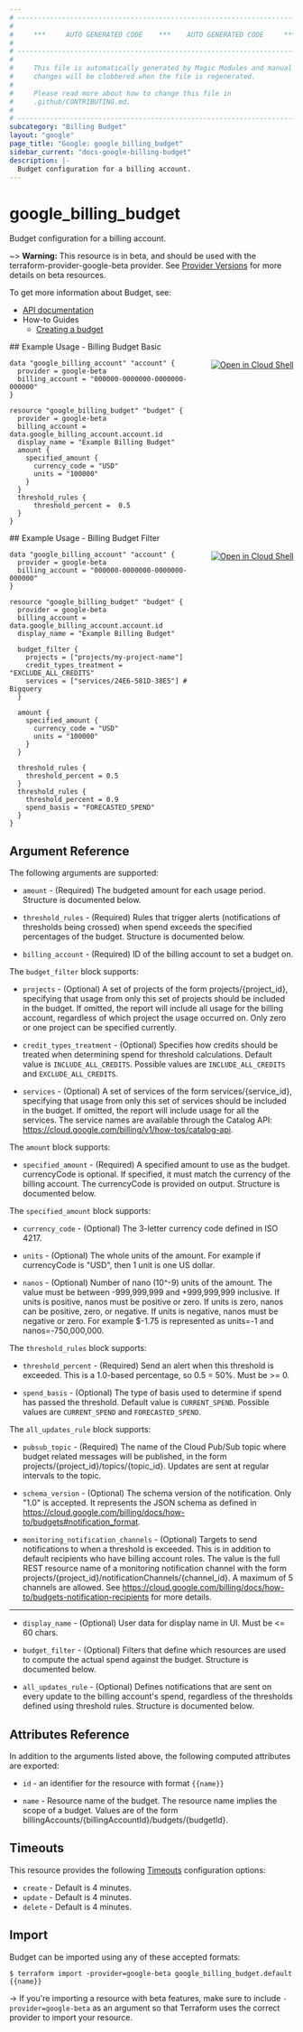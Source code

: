 ```yaml
---
# ----------------------------------------------------------------------------
#
#     ***     AUTO GENERATED CODE    ***    AUTO GENERATED CODE     ***
#
# ----------------------------------------------------------------------------
#
#     This file is automatically generated by Magic Modules and manual
#     changes will be clobbered when the file is regenerated.
#
#     Please read more about how to change this file in
#     .github/CONTRIBUTING.md.
#
# ----------------------------------------------------------------------------
subcategory: "Billing Budget"
layout: "google"
page_title: "Google: google_billing_budget"
sidebar_current: "docs-google-billing-budget"
description: |-
  Budget configuration for a billing account.
---
```


# google\_billing\_budget

Budget configuration for a billing account.

~> **Warning:** This resource is in beta, and should be used with the terraform-provider-google-beta provider.
See [Provider Versions](https://terraform.io/docs/providers/google/guides/provider_versions.html) for more details on beta resources.

To get more information about Budget, see:

* [API documentation](https://cloud.google.com/billing/docs/reference/budget/rest/v1beta1/billingAccounts.budgets)
* How-to Guides
    * [Creating a budget](https://cloud.google.com/billing/docs/how-to/budgets)

<div class = "oics-button" style="float: right; margin: 0 0 -15px">
  <a href="https://console.cloud.google.com/cloudshell/open?cloudshell_git_repo=https%3A%2F%2Fgithub.com%2Fterraform-google-modules%2Fdocs-examples.git&cloudshell_working_dir=billing_budget_basic&cloudshell_image=gcr.io%2Fgraphite-cloud-shell-images%2Fterraform%3Alatest&open_in_editor=main.tf&cloudshell_print=.%2Fmotd&cloudshell_tutorial=.%2Ftutorial.md" target="_blank">
    <img alt="Open in Cloud Shell" src="//gstatic.com/cloudssh/images/open-btn.svg" style="max-height: 44px; margin: 32px auto; max-width: 100%;">
  </a>
</div>
## Example Usage - Billing Budget Basic


```hcl
data "google_billing_account" "account" {
  provider = google-beta
  billing_account = "000000-0000000-0000000-000000"
}

resource "google_billing_budget" "budget" {
  provider = google-beta
  billing_account = data.google_billing_account.account.id
  display_name = "Example Billing Budget"
  amount {
    specified_amount {
      currency_code = "USD"
      units = "100000"
    }
  }
  threshold_rules {
      threshold_percent =  0.5
  }
}
```
<div class = "oics-button" style="float: right; margin: 0 0 -15px">
  <a href="https://console.cloud.google.com/cloudshell/open?cloudshell_git_repo=https%3A%2F%2Fgithub.com%2Fterraform-google-modules%2Fdocs-examples.git&cloudshell_working_dir=billing_budget_filter&cloudshell_image=gcr.io%2Fgraphite-cloud-shell-images%2Fterraform%3Alatest&open_in_editor=main.tf&cloudshell_print=.%2Fmotd&cloudshell_tutorial=.%2Ftutorial.md" target="_blank">
    <img alt="Open in Cloud Shell" src="//gstatic.com/cloudssh/images/open-btn.svg" style="max-height: 44px; margin: 32px auto; max-width: 100%;">
  </a>
</div>
## Example Usage - Billing Budget Filter


```hcl
data "google_billing_account" "account" {
  provider = google-beta
  billing_account = "000000-0000000-0000000-000000"
}

resource "google_billing_budget" "budget" {
  provider = google-beta
  billing_account = data.google_billing_account.account.id
  display_name = "Example Billing Budget"

  budget_filter {
    projects = ["projects/my-project-name"]
    credit_types_treatment = "EXCLUDE_ALL_CREDITS"
    services = ["services/24E6-581D-38E5"] # Bigquery
  }

  amount {
    specified_amount {
      currency_code = "USD"
      units = "100000"
    }
  }

  threshold_rules {
    threshold_percent = 0.5
  }
  threshold_rules {
    threshold_percent = 0.9
    spend_basis = "FORECASTED_SPEND"
  }
}
```

## Argument Reference

The following arguments are supported:


* `amount` -
  (Required)
  The budgeted amount for each usage period.
  Structure is documented below.

* `threshold_rules` -
  (Required)
  Rules that trigger alerts (notifications of thresholds being
  crossed) when spend exceeds the specified percentages of the
  budget.
  Structure is documented below.

* `billing_account` -
  (Required)
  ID of the billing account to set a budget on.



The `budget_filter` block supports:

* `projects` -
  (Optional)
  A set of projects of the form projects/{project_id},
  specifying that usage from only this set of projects should be
  included in the budget. If omitted, the report will include
  all usage for the billing account, regardless of which project
  the usage occurred on. Only zero or one project can be
  specified currently.

* `credit_types_treatment` -
  (Optional)
  Specifies how credits should be treated when determining spend
  for threshold calculations.
  Default value is `INCLUDE_ALL_CREDITS`.
  Possible values are `INCLUDE_ALL_CREDITS` and `EXCLUDE_ALL_CREDITS`.

* `services` -
  (Optional)
  A set of services of the form services/{service_id},
  specifying that usage from only this set of services should be
  included in the budget. If omitted, the report will include
  usage for all the services. The service names are available
  through the Catalog API:
  https://cloud.google.com/billing/v1/how-tos/catalog-api.

The `amount` block supports:

* `specified_amount` -
  (Required)
  A specified amount to use as the budget. currencyCode is
  optional. If specified, it must match the currency of the
  billing account. The currencyCode is provided on output.
  Structure is documented below.


The `specified_amount` block supports:

* `currency_code` -
  (Optional)
  The 3-letter currency code defined in ISO 4217.

* `units` -
  (Optional)
  The whole units of the amount. For example if currencyCode
  is "USD", then 1 unit is one US dollar.

* `nanos` -
  (Optional)
  Number of nano (10^-9) units of the amount.
  The value must be between -999,999,999 and +999,999,999
  inclusive. If units is positive, nanos must be positive or
  zero. If units is zero, nanos can be positive, zero, or
  negative. If units is negative, nanos must be negative or
  zero. For example $-1.75 is represented as units=-1 and
  nanos=-750,000,000.

The `threshold_rules` block supports:

* `threshold_percent` -
  (Required)
  Send an alert when this threshold is exceeded. This is a
  1.0-based percentage, so 0.5 = 50%. Must be >= 0.

* `spend_basis` -
  (Optional)
  The type of basis used to determine if spend has passed
  the threshold.
  Default value is `CURRENT_SPEND`.
  Possible values are `CURRENT_SPEND` and `FORECASTED_SPEND`.

The `all_updates_rule` block supports:

* `pubsub_topic` -
  (Required)
  The name of the Cloud Pub/Sub topic where budget related
  messages will be published, in the form
  projects/{project_id}/topics/{topic_id}. Updates are sent
  at regular intervals to the topic.

* `schema_version` -
  (Optional)
  The schema version of the notification. Only "1.0" is
  accepted. It represents the JSON schema as defined in
  https://cloud.google.com/billing/docs/how-to/budgets#notification_format.

* `monitoring_notification_channels` -
  (Optional)
  Targets to send notifications to when a threshold is
  exceeded. This is in addition to default recipients who have
  billing account roles. The value is the full REST resource
  name of a monitoring notification channel with the form
  projects/{project_id}/notificationChannels/{channel_id}.
  A maximum of 5 channels are allowed. See
  https://cloud.google.com/billing/docs/how-to/budgets-notification-recipients
  for more details.

- - -


* `display_name` -
  (Optional)
  User data for display name in UI. Must be <= 60 chars.

* `budget_filter` -
  (Optional)
  Filters that define which resources are used to compute the actual
  spend against the budget.
  Structure is documented below.

* `all_updates_rule` -
  (Optional)
  Defines notifications that are sent on every update to the
  billing account's spend, regardless of the thresholds defined
  using threshold rules.
  Structure is documented below.


## Attributes Reference

In addition to the arguments listed above, the following computed attributes are exported:

* `id` - an identifier for the resource with format `{{name}}`

* `name` -
  Resource name of the budget. The resource name
  implies the scope of a budget. Values are of the form
  billingAccounts/{billingAccountId}/budgets/{budgetId}.


## Timeouts

This resource provides the following
[Timeouts](/docs/configuration/resources.html#timeouts) configuration options:

- `create` - Default is 4 minutes.
- `update` - Default is 4 minutes.
- `delete` - Default is 4 minutes.

## Import

Budget can be imported using any of these accepted formats:

```
$ terraform import -provider=google-beta google_billing_budget.default {{name}}
```

-> If you're importing a resource with beta features, make sure to include `-provider=google-beta`
as an argument so that Terraform uses the correct provider to import your resource.
